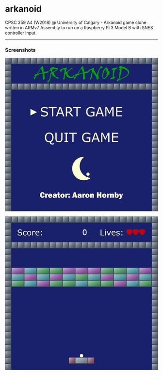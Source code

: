 # arkanoid

CPSC 359 A4 (W2018) @ University of Calgary - Arkanoid game clone written in ARMv7 Assembly to run on a Raspberry Pi 3 Model B with SNES controller input.

---

### Screenshots

![screenshot of main menu scene](docs/assets/images/screenshots/scene-main-menu.png)

![screenshot of game scene](docs/assets/images/screenshots/scene-game.png)
